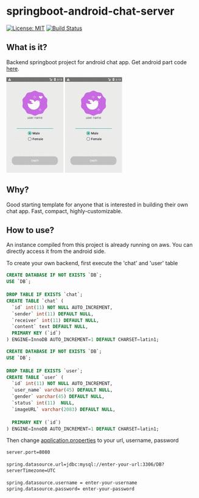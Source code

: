 # springboot-android-chat-server

[![License: MIT](https://img.shields.io/badge/License-MIT-yellow.svg)](https://opensource.org/licenses/MIT) [![Build Status](https://travis-ci.org/Fnil/springboot-android-chat-client.svg?branch=master)](https://travis-ci.org/Fnil/springboot-android-chat-client)

## What is it?

Backend springboot project for android chat app. Get android part code [here](https://github.com/Fnil/springboot-android-chat-client).



<img src="https://github.com/Fnil/springboot-android-chat-client/blob/master/screenshot/demo1.gif?raw=true" alt="A screenshot illustratrating the UI of the app" width="150" style="display: inline; "/> <img src="https://github.com/Fnil/springboot-android-chat-client/blob/master/screenshot/demo2.gif?raw=true" alt="A screenshot illustratrating the UI of the app" width="150" style="display: inline; "/>

## Why?

Good starting template for anyone that is interested in building their own chat app. Fast, compact, highly-customizable.

## How to use?

An instance compiled from this project is already running on aws. You can directly access it from the android side.

To create your own backend, first execute the 'chat' and 'user' table


```sql
CREATE DATABASE IF NOT EXISTS `DB`;
USE `DB`;

DROP TABLE IF EXISTS `chat`;
CREATE TABLE `chat` (
  `id` int(11) NOT NULL AUTO_INCREMENT,
  `sender` int(11) DEFAULT NULL,
  `receiver` int(11) DEFAULT NULL,
  `content` text DEFAULT NULL,  
  PRIMARY KEY (`id`)
) ENGINE=InnoDB AUTO_INCREMENT=1 DEFAULT CHARSET=latin1;
```


```sql
CREATE DATABASE IF NOT EXISTS `DB`;
USE `DB`;

DROP TABLE IF EXISTS `user`;
CREATE TABLE `user` (
  `id` int(11) NOT NULL AUTO_INCREMENT,
  `user_name` varchar(45) DEFAULT NULL,
  `gender` varchar(45) DEFAULT NULL,
  `status` int(11)  NULL, 
  `imageURL` varchar(2083) DEFAULT NULL,

  PRIMARY KEY (`id`)
) ENGINE=InnoDB AUTO_INCREMENT=1 DEFAULT CHARSET=latin1;
```

Then change [application.properties](https://github.com/Fnil/springboot-android-chat-client) to your url, username, password

```
server.port=8080

spring.datasource.url=jdbc:mysql://enter-your-url:3306/DB?serverTimezone=UTC

spring.datasource.username = enter-your-username
spring.datasource.password= enter-your-password
```